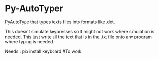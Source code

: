 # Py-AutoTyper
PyAutoType that types texts files into formats like .dxt.

This doesn't simulate keypresses so It might not work where simulation is needed.
This just write all the text that is in the .txt file onto any program where typing is needed.

Needs : pip install keyboard #To work
